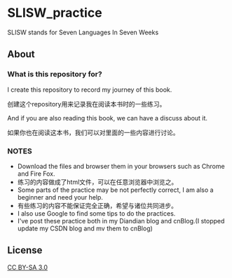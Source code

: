SLISW_practice 
===

SLISW stands for Seven Languages In Seven Weeks

## About

### What is this repository for?

I create this repository to record my journey of this book.  

创建这个repository用来记录我在阅读本书时的一些练习。  

And if you are also reading this book, we can have a discuss about it.  

如果你也在阅读这本书，我们可以对里面的一些内容进行讨论。

### NOTES

* Download the files and browser them in your browsers such as Chrome and Fire Fox.
* 练习的内容做成了html文件，可以在任意浏览器中浏览之。
* Some parts of the practice may be not perfectly correct, I am also a beginner and need your help.  
* 有些练习的内容不能保证完全正确，希望与诸位共同进步。
* I also use Google to find some tips to do the practices.
* I've post these practice both in my Diandian blog and cnBlog.(I stopped update my CSDN blog and mv them to cnBlog)

## License

[CC BY-SA 3.0](http://creativecommons.org/licenses/by-sa/3.0/)

